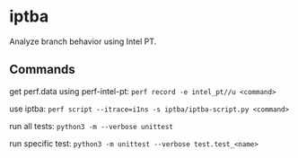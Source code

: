 iptba
=====

Analyze branch behavior using Intel PT.

Commands
--------

get perf.data using perf-intel-pt: `perf record -e intel_pt//u <command>`

use iptba: `perf script --itrace=i1ns -s iptba/iptba-script.py <command>`

run all tests: `python3 -m --verbose unittest`

run specific test: `python3 -m unittest --verbose test.test_<name>`

